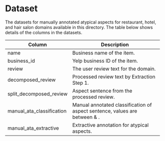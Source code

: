 # Dataset

The datasets for manually annotated atypical aspects for restaurant, hotel, and hair salon domains available in this directory. The table below shows details of the columns in the datasets.

| Column                    | Description                                                                 |
|---------------------------|-----------------------------------------------------------------------------|
| name                      | Business name of the item.                                                  |
| business_id               | Yelp business ID of the item.                                               |
| review                    | The user review text for the domain.                                        |
| decomposed_review         | Processed review text by Extraction Step 1.                                      |
| split_decomposed_review   | Aspect sentence from the processed review.                                  |
| manual_ata_classification | Manual annotated classification of aspect sentence, values are between <pos> & <neg>. |
| manual_ata_extractive     | Extractive annotation for atypical aspects.                                 |
